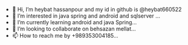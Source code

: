 - 👋 Hi, I’m heybat hassanpour and my id in github is @heybat660522
- 👀 I’m interested in java spring and android and sqlserver ...
- 🌱 I’m currently learning android and java Spring...
- 💞️ I’m looking to collaborate on behsazan mellat...
- 📫 How to reach me by +989353004185...

<!---
heybat660522/heybat660522 is a ✨ special ✨ repository because its `README.md` (this file) appears on your GitHub profile.
You can click the Preview link to take a look at your changes.
--->
